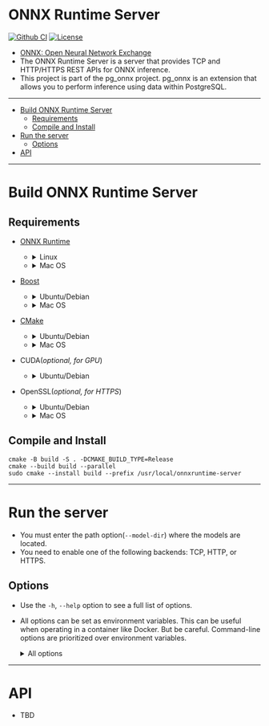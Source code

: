 # ONNX Runtime Server

[![Github CI](https://github.com/kibae/onnxruntime-server/actions/workflows/cmake-linux.yml/badge.svg)](https://github.com/kibae/onnxruntime-server/actions/workflows/cmake-multi-platform.yml)
[![License](https://img.shields.io/github/license/kibae/onnxruntime-server)](https://github.com/kibae/onnxruntime-server/blob/main/LICENSE)

- [ONNX: Open Neural Network Exchange](https://onnxruntime.ai/)
- The ONNX Runtime Server is a server that provides TCP and HTTP/HTTPS REST APIs for ONNX inference.
- This project is part of the pg_onnx project. pg_onnx is an extension that allows you to perform inference using data
  within PostgreSQL.

----

<!-- TOC -->

- [Build ONNX Runtime Server](#build-onnx-runtime-server)
    - [Requirements](#requirements)
    - [Compile and Install](#compile-and-install)
- [Run the server](#run-the-server)
    - [Options](#options)
- [API](#api)

----

# Build ONNX Runtime Server

## Requirements

- [ONNX Runtime](https://onnxruntime.ai/)
    - <details>
      <summary>Linux</summary>

        - Use `download-onnxruntime-linux.sh` script
            - This script downloads the latest version of the binary and install to `/usr/local/onnxruntime`.
            - Also, add `/usr/local/onnxruntime/lib` to `/etc/ld.so.conf.d/onnxruntime.conf` and run `ldconfig`.
        - Or manually download binary from [ONNX Runtime Releases](https://github.com/microsoft/onnxruntime/releases).
      </details>
    - <details>
      <summary>Mac OS</summary>

        ```shell
        brew install onnxruntime
        ```      
      </details>

- [Boost](https://www.boost.org/)
    - <details>
      <summary>Ubuntu/Debian</summary>

        ```shell
        sudo apt install libboost-all-dev
        ```
      </details>
    - <details>
      <summary>Mac OS</summary>

        ```shell
        brew install boost
        ```      
      </details>

- [CMake](https://cmake.org/)
    - <details>
      <summary>Ubuntu/Debian</summary>

        ```shell
        sudo apt install cmake
        ```
      </details>
    - <details>
      <summary>Mac OS</summary>

        ```shell
        brew install cmake
        ```      
      </details>

- CUDA(*optional, for GPU*)
    - <details>
      <summary>Ubuntu/Debian</summary>

        ```shell
        sudo apt install nvidia-cuda-toolkit nvidia-cudnn
        ```
      </details>

- OpenSSL(*optional, for HTTPS*)
    - <details>
      <summary>Ubuntu/Debian</summary>

        ```shell
        sudo apt install libssl-dev
        ```
      </details>
    - <details>
      <summary>Mac OS</summary>

        ```shell
        brew install openssl
        ```      
      </details>

## Compile and Install

```shell
cmake -B build -S . -DCMAKE_BUILD_TYPE=Release
cmake --build build --parallel
sudo cmake --install build --prefix /usr/local/onnxruntime-server
```

----

# Run the server

- You must enter the path option(`--model-dir`) where the models are located.
- You need to enable one of the following backends: TCP, HTTP, or HTTPS.

## Options

- Use the `-h`, `--help` option to see a full list of options.
- All options can be set as environment variables. This can be useful when operating in a container like Docker. But be
  careful. Command-line options are prioritized over environment variables.

  <details>
      <summary>All options</summary>

    | Option              | Environment                   | Description                                                                                                                                                             |
    |---------------------|-------------------------------|-------------------------------------------------------------------------------------------------------------------------------------------------------------------------|
    | `--workers`         | `ONNX_SERVER_WORKERS`         | Worker thread pool size.<br/>Default: `4`                                                                                                                               |
    | `--model-dir`       | `ONNX_SERVER_MODEL_DIR`       | Model directory path<br/>The onnx model files must be located in the following path:<br/>`${model_dir}/${model_name}/${model_version}/model.onnx`<br/>Default: `models` |
    | `--tcp-port`        | `ONNX_SERVER_TCP_PORT`        | Enable TCP backend and which port number to use.                                                                                                                        |
    | `--http-port`       | `ONNX_SERVER_HTTP_PORT`       | Enable HTTP backend and which port number to use.                                                                                                                       |
    | `--https-port`      | `ONNX_SERVER_HTTPS_PORT`      | Enable HTTPS backend and which port number to use.                                                                                                                      |
    | `--https-cert`      | `ONNX_SERVER_HTTPS_CERT`      | SSL Certification file path for HTTPS                                                                                                                                   |
    | `--https-key`       | `ONNX_SERVER_HTTPS_KEY`       | SSL Private key file path for HTTPS                                                                                                                                     |
    | `--log-level`       | `ONNX_SERVER_LOG_LEVEL`       | Log level(debug, info, warn, error, fatal)                                                                                                                              |
    | `--log-file`        | `ONNX_SERVER_LOG_FILE`        | Log file path.<br/>If not specified, logs will be printed to stdout.                                                                                                    |
    | `--access-log-file` | `ONNX_SERVER_ACCESS_LOG_FILE` | Access log file path.<br/>If not specified, logs will be printed to stdout.                                                                                             |

  </details>

----

# API

- TBD
